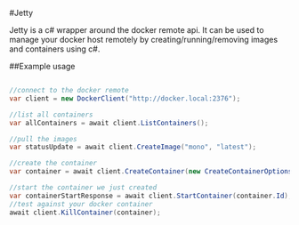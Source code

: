 #Jetty

Jetty is a c# wrapper around the docker remote api. It can be used to manage your docker host remotely by creating/running/removing images and containers using c#.

##Example usage

```csharp

//connect to the docker remote
var client = new DockerClient("http://docker.local:2376");

//list all containers
var allContainers = await client.ListContainers();

//pull the images
var statusUpdate = await client.CreateImage("mono", "latest");

//create the container
var container = await client.CreateContainer(new CreateContainerOptions("mono", true, new [] { 80, 443 }));

//start the container we just created
var containerStartResponse = await client.StartContainer(container.Id);
//test against your docker container
await client.KillContainer(container);
```
